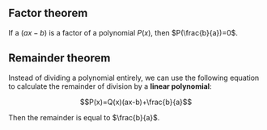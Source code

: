 ## Factor theorem

If a $(ax-b)$ is a factor of a polynomial $P(x)$, then $P(\frac{b}{a})=0$.

## Remainder theorem

Instead of dividing a polynomial entirely, we can use the following equation to calculate the remainder of division by a **linear polynomial**:

$$P(x)=Q(x)(ax-b)+\frac{b}{a}$$

Then the remainder is equal to $\frac{b}{a}$.
